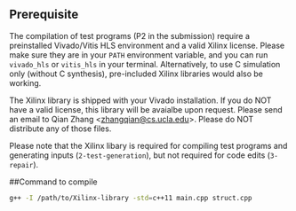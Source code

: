 
## Prerequisite

The compilation of test programs (P2 in the submission) require a preinstalled Vivado/Vitis HLS environment and a valid Xilinx license. Please make sure they are in your `PATH` environment variable, and you can run `vivado_hls` or `vitis_hls` in your terminal. Alternatively, to use C simulation only (without C synthesis), pre-included Xilinx libraries would also be working.

The Xilinx library is shipped with your Vivado installation. If you do NOT have a valid license, this library will be avaialbe upon request. Please send an email to Qian Zhang \<<zhangqian@cs.ucla.edu>\>. Please do NOT distribute any of those files.

Please note that the Xilinx libary is required for compiling test programs and generating inputs (`2-test-generation`), but not required for code edits (`3-repair`).


##Command to compile

```bash
g++ -I /path/to/Xilinx-library -std=c++11 main.cpp struct.cpp

```

